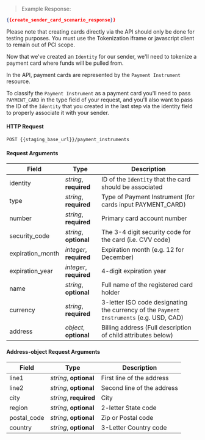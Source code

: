 > Example Response:

```json
{{create_sender_card_scenario_response}}
```

<aside class="warning">
Please note that creating cards directly via the API should only be done for
testing purposes. You must use the Tokenization iframe or javascript client
to remain out of PCI scope.
</aside>

Now that we've created an `Identity` for our sender, we'll need to tokenize a payment card where funds will be pulled from.

In the API, payment cards are represented by the `Payment Instrument` resource.

To classify the `Payment Instrument` as a payment card you'll need to pass `PAYMENT_CARD` in the type field of your request, and you'll also want to pass the ID of the `Identity` that you created in the last step via the identity field to properly associate it with your sender.

#### HTTP Request

`POST {{staging_base_url}}/payment_instruments`

#### Request Arguments

Field | Type | Description
----- | ---- | -----------
identity | *string*, **required** | ID of the `Identity` that the card should be associated
type | *string*, **required** | Type of Payment Instrument (for cards input PAYMENT_CARD)
number | *string*, **required** | Primary card account number
security_code | *string*, **optional** | The 3-4 digit security code for the card (i.e. CVV code)
expiration_month | *integer*, **required** | Expiration month (e.g. 12 for December)
expiration_year | *integer*, **required** | 4-digit expiration year
name | *string*, **optional** | Full name of the registered card holder
currency | *string*, **required** | 3-letter ISO code designating the currency of the `Payment Instruments` (e.g. USD, CAD)
address | *object*, **optional** | Billing address (Full description of child attributes below)



#### Address-object Request Arguments

Field | Type | Description
----- | ---- | -----------
line1 | *string*, **optional** | First line of the address
line2 | *string*, **optional** | Second line of the address
city | *string*, **required** | City 
region | *string*, **optional** | 2-letter State code
postal_code | *string*, **optional** | Zip or Postal code
country | *string*, **optional** | 3-Letter Country code

